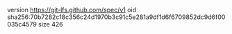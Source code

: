 version https://git-lfs.github.com/spec/v1
oid sha256:70b7282c18c356c24d1970b3c91c5e281a9df1d6f6709852dc9d6f00035c4579
size 426
